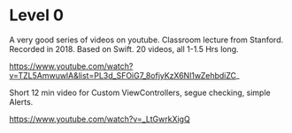 Level 0
=============================================================================================

A very good series of videos on youtube. 
Classroom lecture from Stanford. 
Recorded in 2018. Based on Swift. 
20 videos, all 1-1.5 Hrs long.

https://www.youtube.com/watch?v=TZL5AmwuwlA&list=PL3d_SFOiG7_8ofjyKzX6Nl1wZehbdiZC_

Short 12 min video for Custom ViewControllers, segue checking, simple Alerts.

https://www.youtube.com/watch?v=_LtGwrkXigQ
